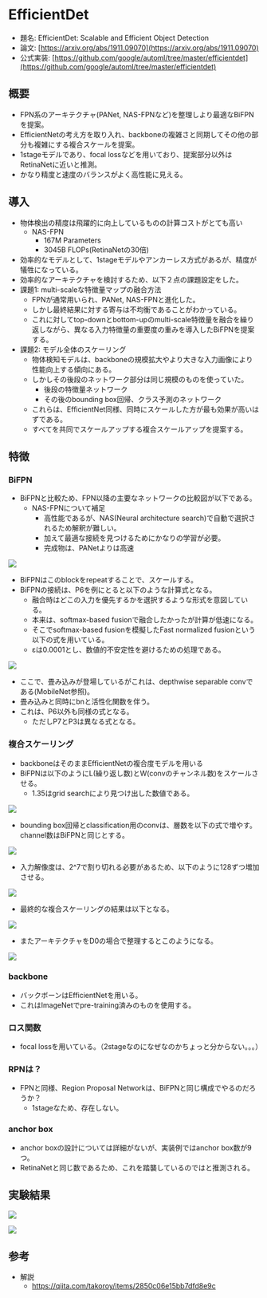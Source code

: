 # EfficientDet

- 題名: EfficientDet: Scalable and Efficient Object Detection
- 論文: [https://arxiv.org/abs/1911.09070](https://arxiv.org/abs/1911.09070)
- 公式実装: [https://github.com/google/automl/tree/master/efficientdet](https://github.com/google/automl/tree/master/efficientdet)

## 概要

- FPN系のアーキテクチャ(PANet, NAS-FPNなど)を整理しより最適なBiFPNを提案。
- EfficientNetの考え方を取り入れ、backboneの複雑さと同期してその他の部分も複雑にする複合スケールを提案。
- 1stageモデルであり、focal lossなどを用いており、提案部分以外はRetinaNetに近いと推測。
- かなり精度と速度のバランスがよく高性能に見える。

## 導入

- 物体検出の精度は飛躍的に向上しているものの計算コストがとても高い
  - NAS-FPN
    - 167M Parameters
    - 3045B FLOPs(RetinaNetの30倍)
- 効率的なモデルとして、1stageモデルやアンカーレス方式があるが、精度が犠牲になっている。
- 効率的なアーキテクチャを検討するため、以下２点の課題設定をした。
- 課題1: multi-scaleな特徴量マップの融合方法
  - FPNが通常用いられ、PANet, NAS-FPNと進化した。
  - しかし最終結果に対する寄与は不均衡であることがわかっている。
  - これに対してtop-downとbottom-upのmulti-scale特徴量を融合を繰り返しながら、異なる入力特徴量の重要度の重みを導入したBiFPNを提案する。
- 課題2: モデル全体のスケーリング
  - 物体検知モデルは、backboneの規模拡大やより大きな入力画像により性能向上する傾向にある。
  - しかしその後段のネットワーク部分は同じ規模のものを使っていた。
    - 後段の特徴量ネットワーク
    - その後のbounding box回帰、クラス予測のネットワーク
  - これらは、EfficientNet同様、同時にスケールした方が最も効果が高いはずである。
  - すべてを共同でスケールアップする複合スケールアップを提案する。


## 特徴

### BiFPN

- BiFPNと比較ため、FPN以降の主要なネットワークの比較図が以下である。
  - NAS-FPNについて補足
    - 高性能であるが、NAS(Neural architecture search)で自動で選択されるため解釈が難しい。
    - 加えて最適な接続を見つけるためにかなりの学習が必要。
    - 完成物は、PANetよりは高速

![](./img/efficientdet_compare_other_network.png)

- BiFPNはこのblockをrepeatすることで、スケールする。
- BiFPNの接続は、P6を例にとると以下のような計算式となる。
  - 融合時はどこの入力を優先するかを選択するような形式を意図している。
  - 本来は、softmax-based fusionで融合したかったが計算が低速になる。
  - そこでsoftmax-based fusionを模擬したFast normalized fusionという以下の式を用いている。
  - εは0.0001とし、数値的不安定性を避けるための処理である。

![](./img/efficientdet_p6_formula.png)

- ここで、畳み込みが登場しているがこれは、depthwise separable convである(MobileNet参照)。
- 畳み込みと同時にbnと活性化関数を伴う。
- これは、P6以外も同様の式となる。
  - ただしP7とP3は異なる式となる。

### 複合スケーリング

- backboneはそのままEfficientNetの複合度モデルを用いる
- BiFPNは以下のようにL(繰り返し数)とW(convのチャンネル数)をスケールさせる。
  - 1.35はgrid searchにより見つけ出した数値である。

![](./img/efficientdet_compound_scale_for_bifpn.png)

- bounding box回帰とclassification用のconvは、層数を以下の式で増やす。channel数はBiFPNと同じとする。

![](./img/efficientdet_compound_scale_for_head_layers.png)

- 入力解像度は、2^7で割り切れる必要があるため、以下のように128ずつ増加させる。

![](./img/efficientdet_compound_scale_for_resolution.png)

- 最終的な複合スケーリングの結果は以下となる。

![](./img/efficientdet_compound_scaling_table.png)

- またアーキテクチャをD0の場合で整理するとこのようになる。

![](./img/efficientdet_architecture_all.png)

### backbone

- バックボーンはEfficientNetを用いる。
- これはImageNetでpre-training済みのものを使用する。

### ロス関数

- focal lossを用いている。（2stageなのになぜなのかちょっと分からない。。。）

### RPNは？

- FPNと同様、Region Proposal Networkは、BiFPNと同じ構成でやるのだろうか？
  - 1stageなため、存在しない。

### anchor box

- anchor boxの設計については詳細がないが、実装例ではanchor box数が9つ。
- RetinaNetと同じ数であるため、これを踏襲しているのではと推測される。

## 実験結果

![](./img/efficientdet_result.png)

![](./img/efficientdet_result2.png)

## 参考

- 解説
  - https://qiita.com/takoroy/items/2850c06e15bb7dfd8e9c
